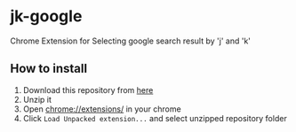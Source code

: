 # jk-google
Chrome Extension for Selecting google search result by 'j' and 'k'

## How to install

1. Download this repository from [here](https://github.com/kozo002/jk-google/archive/master.zip)
2. Unzip it
3. Open [chrome://extensions/](chrome://extensions/) in your chrome
4. Click `Load Unpacked extension...` and select unzipped repository folder
